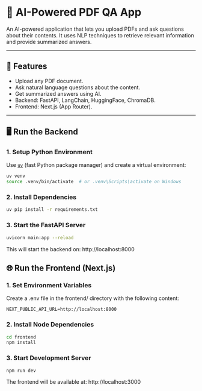 # 📄 AI-Powered PDF QA App

An AI-powered application that lets you upload PDFs and ask questions about their contents. It uses NLP techniques to retrieve relevant information and provide summarized answers.

---

## 🧠 Features

- Upload any PDF document.
- Ask natural language questions about the content.
- Get summarized answers using AI.
- Backend: FastAPI, LangChain, HuggingFace, ChromaDB.
- Frontend: Next.js (App Router).

---

## 🖥️ Run the Backend

### 1. Setup Python Environment

Use [`uv`](https://github.com/astral-sh/uv) (fast Python package manager) and create a virtual environment:

```bash
uv venv
source .venv/bin/activate  # or .venv\Scripts\activate on Windows
```
### 2. Install Dependencies
```bash
uv pip install -r requirements.txt
```

### 3. Start the FastAPI Server
```bash
uvicorn main:app --reload
```
This will start the backend on: http://localhost:8000

## 🌐 Run the Frontend (Next.js)

### 1. Set Environment Variables
Create a .env file in the frontend/ directory with the following content:

```env
NEXT_PUBLIC_API_URL=http://localhost:8000
```
### 2. Install Node Dependencies
```bash
cd frontend
npm install
```
### 3. Start Development Server
```bash
npm run dev
```
The frontend will be available at: http://localhost:3000
